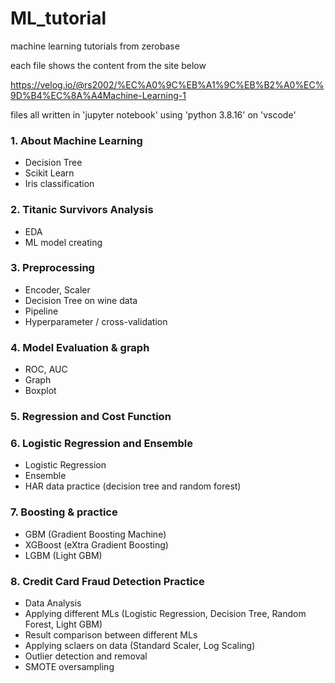 # ML_tutorial
machine learning tutorials from zerobase

each file shows the content from the site below

https://velog.io/@rs2002/%EC%A0%9C%EB%A1%9C%EB%B2%A0%EC%9D%B4%EC%8A%A4Machine-Learning-1

files all written in 'jupyter notebook' using 'python 3.8.16' on 'vscode'


### 1. About Machine Learning
- Decision Tree
- Scikit Learn
- Iris classification


### 2. Titanic Survivors Analysis
- EDA
- ML model creating


### 3. Preprocessing
- Encoder, Scaler
- Decision Tree on wine data
- Pipeline
- Hyperparameter / cross-validation


### 4. Model Evaluation & graph
- ROC, AUC
- Graph
- Boxplot


### 5. Regression and Cost Function


### 6. Logistic Regression and Ensemble
- Logistic Regression
- Ensemble
- HAR data practice (decision tree and random forest)


### 7. Boosting & practice
- GBM (Gradient Boosting Machine)
- XGBoost (eXtra Gradient Boosting)
- LGBM (Light GBM)


### 8. Credit Card Fraud Detection Practice
- Data Analysis
- Applying different MLs (Logistic Regression, Decision Tree, Random Forest, Light GBM)
- Result comparison between different MLs
- Applying sclaers on data (Standard Scaler, Log Scaling)
- Outlier detection and removal
- SMOTE oversampling
